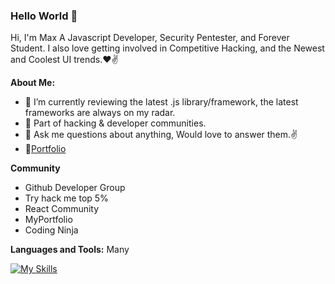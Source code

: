 ### Hello World 👋 




Hi, I'm Max A Javascript Developer, Security Pentester, and Forever Student. I also love getting involved in Competitive Hacking, and the Newest and Coolest UI trends.❤✌

**About Me:**

- 🌱 I’m currently reviewing the latest .js library/framework, the latest frameworks are always on my radar.
- 👯 Part of hacking & developer communities.
- 💬 Ask me questions about anything, Would love to answer them.✌
- 📝[Portfolio](https://zapboy216.github.io/portfolio/)

**Community**
- Github Developer Group
- Try hack me top 5%
- React Community
- MyPortfolio
- Coding Ninja

**Languages and Tools:**
Many

[![My Skills](https://skillicons.dev/icons?i=html,css,js,react,nextjs,solidjs,alpinejs,bootstrap,vercel,materialui,netlify,tailwind,ai,d3,ps,cloudflare,firebase,bash,codepen,gulp,vscode,discord,twitter,github&perline=12)](https://skillicons.dev)
